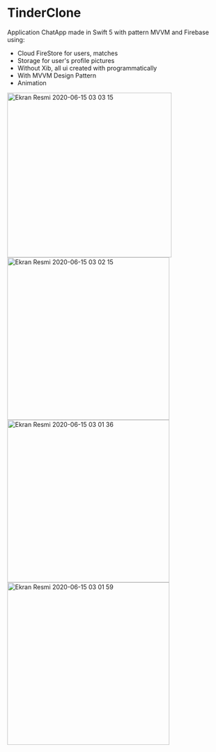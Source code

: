 # TinderClone

Application ChatApp made in Swift 5 with pattern MVVM and Firebase using:

- Cloud FireStore for users, matches
- Storage for user's profile pictures
- Without Xib, all ui created with programmatically
- With MVVM Design Pattern
- Animation

<img width="377" alt="Ekran Resmi 2020-06-15 03 03 15" src="https://user-images.githubusercontent.com/9167827/84628935-2f790380-aef2-11ea-80a6-23bb0db3b3b3.png">
<img width="372" alt="Ekran Resmi 2020-06-15 03 02 15" src="https://user-images.githubusercontent.com/9167827/84628958-39026b80-aef2-11ea-9485-451024d723dd.png">
<img width="372" alt="Ekran Resmi 2020-06-15 03 01 36" src="https://user-images.githubusercontent.com/9167827/84628948-34d64e00-aef2-11ea-9ac9-d69339e7a5cd.png">
<img width="372" alt="Ekran Resmi 2020-06-15 03 01 59" src="https://user-images.githubusercontent.com/9167827/84628953-36077b00-aef2-11ea-9b18-24957d2a429c.png">
